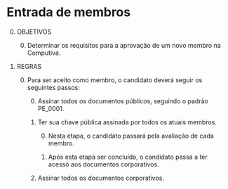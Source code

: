 Entrada de membros
==================

0. OBJETIVOS

	0. Determinar os requisitos para a aprovação de um novo membro na Computiva.

0. REGRAS

	0. Para ser aceito como membro, o candidato deverá seguir os seguintes passos:

		0. Assinar todos os documentos públicos, seguindo o padrão PE_0001.

		0. Ter sua chave pública assinada por todos os atuais membros.

			0. Nesta etapa, o candidato passará pela avaliação de cada membro.

			0. Após esta etapa ser concluída, o candidato passa a ter acesso aos documentos corporativos.

		0. Assinar todos os documentos corporativos.
